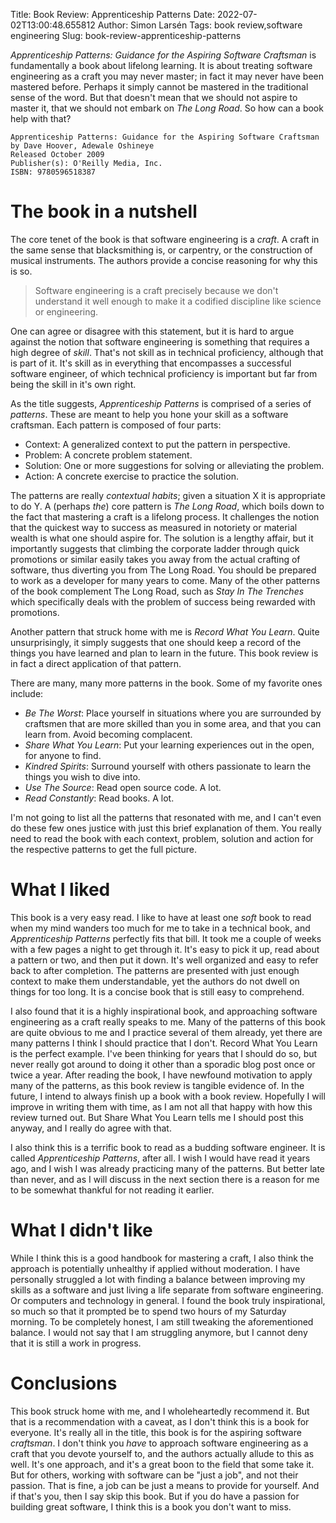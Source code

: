 Title: Book Review: Apprenticeship Patterns
Date: 2022-07-02T13:00:48.655812
Author: Simon Larsén
Tags: book review,software engineering
Slug: book-review-apprenticeship-patterns

_Apprenticeship Patterns: Guidance for the Aspiring Software Craftsman_ is
fundamentally a book about lifelong learning. It is about treating software
engineering as a craft you may never master; in fact it may never have been
mastered before. Perhaps it simply cannot be mastered in the traditional sense
of the word. But that doesn't mean that we should not aspire to master it, that
we should not embark on _The Long Road_. So how can a book help with that?

```
Apprenticeship Patterns: Guidance for the Aspiring Software Craftsman
by Dave Hoover, Adewale Oshineye
Released October 2009
Publisher(s): O'Reilly Media, Inc.
ISBN: 9780596518387
```

# The book in a nutshell
The core tenet of the book is that software engineering is a _craft_. A craft in
the same sense that blacksmithing is, or carpentry, or the construction of
musical instruments. The authors provide a concise reasoning for why this is so.

> Software engineering is a craft precisely because we don't understand it well
> enough to make it a codified discipline like science or engineering.

One can agree or disagree with this statement, but it is hard to argue against
the notion that software engineering is something that requires a high degree of
_skill_. That's not skill as in technical proficiency, although that is part of
it. It's skill as in everything that encompasses a successful software engineer,
of which technical proficiency is important but far from being the skill in it's
own right.

As the title suggests, _Apprenticeship Patterns_ is comprised of a series of
_patterns_. These are meant to help you hone your skill as a software craftsman.
Each pattern is composed of four parts:

* Context: A generalized context to put the pattern in perspective.
* Problem: A concrete problem statement.
* Solution: One or more suggestions for solving or alleviating the problem.
* Action: A concrete exercise to practice the solution.

The patterns are really _contextual habits_; given a situation X it is
appropriate to do Y. A (perhaps _the_) core pattern is _The Long Road_, which
boils down to the fact that mastering a craft is a lifelong process. It
challenges the notion that the quickest way to success as measured in notoriety
or material wealth is what one should aspire for. The solution is a lengthy
affair, but it importantly suggests that climbing the corporate ladder through
quick promotions or similar easily takes you away from the actual crafting of
software, thus diverting you from The Long Road. You should be prepared to work
as a developer for many years to come. Many of the other patterns of the book
complement The Long Road, such as _Stay In The Trenches_ which specifically
deals with the problem of success being rewarded with promotions.

Another pattern that struck home with me is _Record What You Learn_. Quite
unsurprisingly, it simply suggests that one should keep a record of the things
you have learned and plan to learn in the future. This book review is in fact a
direct application of that pattern.

There are many, many more patterns in the book. Some of my favorite ones include:

* _Be The Worst_: Place yourself in situations where you are surrounded by
  craftsmen that are more skilled than you in some area, and that you can learn
  from. Avoid becoming complacent.
* _Share What You Learn_: Put your learning experiences out in the open, for
  anyone to find.
* _Kindred Spirits_: Surround yourself with others passionate to learn the
  things you wish to dive into.
* _Use The Source_: Read open source code. A lot.
* _Read Constantly_: Read books. A lot.

I'm not going to list all the patterns that resonated with me, and I can't even
do these few ones justice with just this brief explanation of them. You really
need to read the book with each context, problem, solution and action for the
respective patterns to get the full picture.

# What I liked
This book is a very easy read. I like to have at least one _soft_ book to read
when my mind wanders too much for me to take in a technical book, and
_Apprenticeship Patterns_ perfectly fits that bill. It took me a couple of weeks
with a few pages a night to get through it. It's easy to pick it up, read about
a pattern or two, and then put it down. It's well organized and easy to refer
back to after completion. The patterns are presented with just enough context to
make them understandable, yet the authors do not dwell on things for too long.
It is a concise book that is still easy to comprehend.

I also found that it is a highly inspirational book, and approaching software
engineering as a craft really speaks to me. Many of the patterns of this book
are quite obvious to me and I practice several of them already, yet there are
many patterns I think I should practice that I don't. Record What You Learn is
the perfect example. I've been thinking for years that I should do so, but never
really got around to doing it other than a sporadic blog post once or twice a
year. After reading the book, I have newfound motivation to apply many of
the patterns, as this book review is tangible evidence of. In the future, I
intend to always finish up a book with a book review. Hopefully I will improve
in writing them with time, as I am not all that happy with how this review
turned out. But Share What You Learn tells me I should post this anyway, and I
really do agree with that.

I also think this is a terrific book to read as a budding software engineer. It
is called _Apprenticeship Patterns_, after all. I wish I would have read it
years ago, and I wish I was already practicing many of the patterns. But better
late than never, and as I will discuss in the next section there is a reason for
me to be somewhat thankful for not reading it earlier.

# What I didn't like
While I think this is a good handbook for mastering a craft, I also think the
approach is potentially unhealthy if applied without moderation. I have
personally struggled a lot with finding a balance between improving my skills as
a software and just living a life separate from software engineering. Or
computers and technology in general. I found the book truly inspirational, so
much so that it prompted be to spend two hours of my Saturday morning. To be
completely honest, I am still tweaking the aforementioned balance. I would not
say that I am struggling anymore, but I cannot deny that it is still a work in
progress.

# Conclusions
This book struck home with me, and I wholeheartedly recommend it. But that is a
recommendation with a caveat, as I don't think this is a book for everyone.
It's really all in the title, this book is for the aspiring software
_craftsman_. I don't think you _have_ to approach software engineering as a
craft that you devote yourself to, and the authors actually allude to this as
well. It's one approach, and it's a great boon to the field that some take it.
But for others, working with software can be "just a job", and not their
passion. That is fine, a job can be just a means to provide for yourself. And
if that's you, then I say skip this book. But if you do have a passion for
building great software, I think this is a book you don't want to miss.
